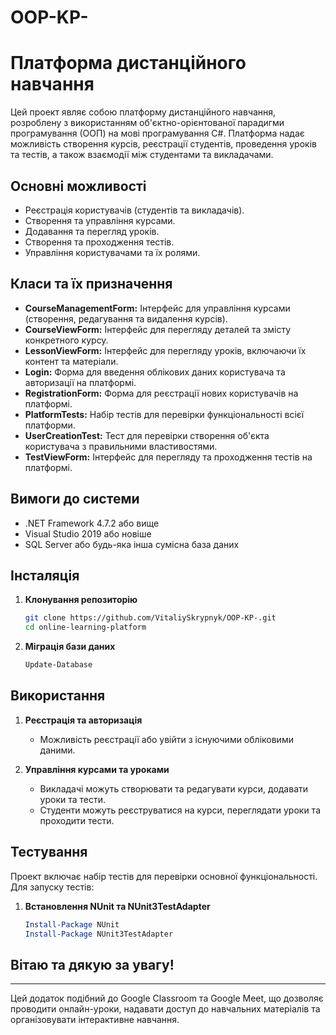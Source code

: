 # OOP-KP-
# Платформа дистанційного навчання

Цей проект являє собою платформу дистанційного навчання, розроблену з використанням об'єктно-орієнтованої парадигми програмування (ООП) на мові програмування C#. Платформа надає можливість створення курсів, реєстрації студентів, проведення уроків та тестів, а також взаємодії між студентами та викладачами.

## Основні можливості

- Реєстрація користувачів (студентів та викладачів).
- Створення та управління курсами.
- Додавання та перегляд уроків.
- Створення та проходження тестів.
- Управління користувачами та їх ролями.

## Класи та їх призначення

- **CourseManagementForm:** Інтерфейс для управління курсами (створення, редагування та видалення курсів).
- **CourseViewForm:** Інтерфейс для перегляду деталей та змісту конкретного курсу.
- **LessonViewForm:** Інтерфейс для перегляду уроків, включаючи їх контент та матеріали.
- **Login:** Форма для введення облікових даних користувача та авторизації на платформі.
- **RegistrationForm:** Форма для реєстрації нових користувачів на платформі.
- **PlatformTests:** Набір тестів для перевірки функціональності всієї платформи.
- **UserCreationTest:** Тест для перевірки створення об'єкта користувача з правильними властивостями.
- **TestViewForm:** Інтерфейс для перегляду та проходження тестів на платформі.

## Вимоги до системи

- .NET Framework 4.7.2 або вище
- Visual Studio 2019 або новіше
- SQL Server або будь-яка інша сумісна база даних

## Інсталяція

1. **Клонування репозиторію**
    ```bash
    git clone https://github.com/VitaliySkrypnyk/OOP-KP-.git
    cd online-learning-platform
    ```
    
2. **Міграція бази даних**
    
      ```powershell
      Update-Database
      ```

## Використання


1. **Реєстрація та авторизація**
    - Можливiсть реєстрації або увійти з існуючими обліковими даними.

2. **Управління курсами та уроками**
    - Викладачі можуть створювати та редагувати курси, додавати уроки та тести.
    - Студенти можуть реєструватися на курси, переглядати уроки та проходити тести.

## Тестування

Проект включає набір тестів для перевірки основної функціональності. Для запуску тестів:

1. **Встановлення NUnit та NUnit3TestAdapter**
    
      ```powershell
      Install-Package NUnit
      Install-Package NUnit3TestAdapter
      ```

## Вітаю та дякую за увагу!

---

Цей додаток подібний до Google Classroom та Google Meet, що дозволяє проводити онлайн-уроки, надавати доступ до навчальних матеріалів та організовувати інтерактивне навчання.
